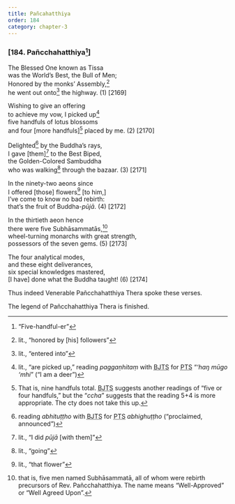 ```yaml
---
title: Pañcahatthiya
order: 184
category: chapter-3
---
```


### \[184. Pañ<span class="diacritics" data-state="on">c</span><span class="no-diacritics" data-state="off">ch</span>ahatthiya[^1]\]

The Blessed One known as Tissa  
was the World’s Best, the Bull of Men;  
Honored by the monks’ Assembly,[^2]  
he went out onto[^3] the highway. (1) \[2169\]

Wishing to give an offering  
to achieve my vow, I picked up[^4]  
five handfuls of lotus blossoms  
and four \[more handfuls\][^5] placed by me. (2) \[2170\]

Delighted[^6] by the Buddha’s rays,  
I gave \[them\][^7] to the Best Biped,  
the Golden-Colored Sambuddha  
who was walking[^8] through the bazaar. (3) \[2171\]

In the ninety-two aeons since  
I offered \[those\] flowers[^9] \[to him,\]  
I’ve come to know no bad rebirth:  
that’s the fruit of Buddha-*pūjā*. (4) \[2172\]

In the thirtieth aeon hence  
there were five Subhāsammatās,[^10]  
wheel-turning monarchs with great strength,  
possessors of the seven gems. (5) \[2173\]

The four analytical modes,  
and these eight deliverances,  
six special knowledges mastered,  
\[I have\] done what the Buddha taught! (6) \[2174\]

Thus indeed Venerable Pañ<span class="diacritics" data-state="on">c</span><span class="no-diacritics" data-state="off">ch</span>ahatthiya Thera spoke these verses.

The legend of Pañ<span class="diacritics" data-state="on">c</span><span class="no-diacritics" data-state="off">ch</span>ahatthiya Thera is finished.

[^1]: “Five-handful-er”

[^2]: lit., “honored by \[his\] followers”

[^3]: lit., “entered into”

[^4]: lit., “are picked up,” reading *paggaṇhitaṃ* with <abbr title="Buddha Jayanthi Tripitaka Series">BJTS</abbr> for <abbr title="Pali Text Society">PTS</abbr> “*‘haŋ mūgo ‘mhi*” (“I am a deer”)

[^5]: That is, nine handfuls total. <abbr title="Buddha Jayanthi Tripitaka Series">BJTS</abbr> suggests another readings of “five or four handfuls,” but the “*<span class="diacritics" data-state="on">c</span><span class="no-diacritics" data-state="off">ch</span>a*” suggests that the reading 5+4 is more appropriate. The cty does not take this up.

[^6]: reading *abhituṭṭho* with <abbr title="Buddha Jayanthi Tripitaka Series">BJTS</abbr> for <abbr title="Pali Text Society">PTS</abbr> *abhighuṭṭho* (“proclaimed, announced”)

[^7]: lit., “I did *pūjā* \[with them\]”

[^8]: lit., “going”

[^9]: lit., “that flower”

[^10]: that is, five men named Subhāsammatā, all of whom were rebirth precursors of Rev. Pañ<span class="diacritics" data-state="on">c</span><span class="no-diacritics" data-state="off">ch</span>ahatthiya. The name means “Well-Approved” or “Well Agreed Upon”.
